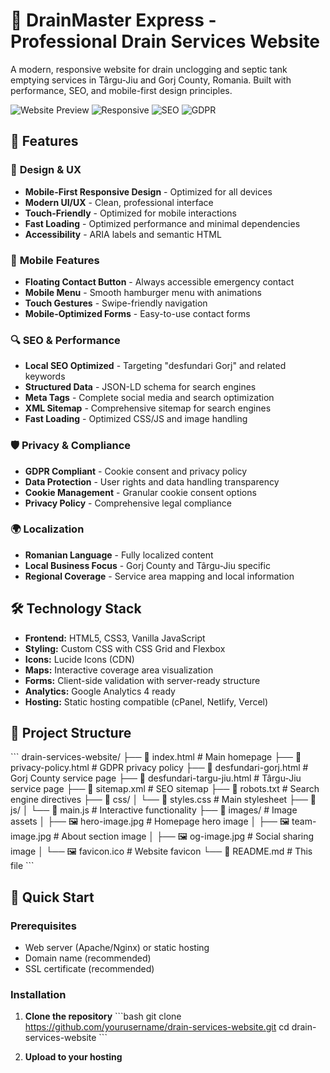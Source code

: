# 🚰 DrainMaster Express - Professional Drain Services Website

A modern, responsive website for drain unclogging and septic tank emptying services in Târgu-Jiu and Gorj County, Romania. Built with performance, SEO, and mobile-first design principles.

![Website Preview](https://img.shields.io/badge/Status-Live-brightgreen) ![Responsive](https://img.shields.io/badge/Responsive-Yes-blue) ![SEO](https://img.shields.io/badge/SEO-Optimized-green) ![GDPR](https://img.shields.io/badge/GDPR-Compliant-orange)

## 🌟 Features

### 🎨 **Design & UX**
- **Mobile-First Responsive Design** - Optimized for all devices
- **Modern UI/UX** - Clean, professional interface
- **Touch-Friendly** - Optimized for mobile interactions
- **Fast Loading** - Optimized performance and minimal dependencies
- **Accessibility** - ARIA labels and semantic HTML

### 📱 **Mobile Features**
- **Floating Contact Button** - Always accessible emergency contact
- **Mobile Menu** - Smooth hamburger menu with animations
- **Touch Gestures** - Swipe-friendly navigation
- **Mobile-Optimized Forms** - Easy-to-use contact forms

### 🔍 **SEO & Performance**
- **Local SEO Optimized** - Targeting "desfundari Gorj" and related keywords
- **Structured Data** - JSON-LD schema for search engines
- **Meta Tags** - Complete social media and search optimization
- **XML Sitemap** - Comprehensive sitemap for search engines
- **Fast Loading** - Optimized CSS/JS and image handling

### 🛡️ **Privacy & Compliance**
- **GDPR Compliant** - Cookie consent and privacy policy
- **Data Protection** - User rights and data handling transparency
- **Cookie Management** - Granular cookie consent options
- **Privacy Policy** - Comprehensive legal compliance

### 🌍 **Localization**
- **Romanian Language** - Fully localized content
- **Local Business Focus** - Gorj County and Târgu-Jiu specific
- **Regional Coverage** - Service area mapping and local information

## 🛠️ Technology Stack

- **Frontend:** HTML5, CSS3, Vanilla JavaScript
- **Styling:** Custom CSS with CSS Grid and Flexbox
- **Icons:** Lucide Icons (CDN)
- **Maps:** Interactive coverage area visualization
- **Forms:** Client-side validation with server-ready structure
- **Analytics:** Google Analytics 4 ready
- **Hosting:** Static hosting compatible (cPanel, Netlify, Vercel)

## 📁 Project Structure

\`\`\`
drain-services-website/
├── 📄 index.html                    # Main homepage
├── 📄 privacy-policy.html           # GDPR privacy policy
├── 📄 desfundari-gorj.html         # Gorj County service page
├── 📄 desfundari-targu-jiu.html    # Târgu-Jiu service page
├── 📄 sitemap.xml                   # SEO sitemap
├── 📄 robots.txt                    # Search engine directives
├── 📁 css/
│   └── 📄 styles.css               # Main stylesheet
├── 📁 js/
│   └── 📄 main.js                  # Interactive functionality
├── 📁 images/                       # Image assets
│   ├── 🖼️ hero-image.jpg           # Homepage hero image
│   ├── 🖼️ team-image.jpg           # About section image
│   ├── 🖼️ og-image.jpg             # Social sharing image
│   └── 🖼️ favicon.ico              # Website favicon
└── 📄 README.md                     # This file
\`\`\`

## 🚀 Quick Start

### Prerequisites
- Web server (Apache/Nginx) or static hosting
- Domain name (recommended)
- SSL certificate (recommended)

### Installation

1. **Clone the repository**
   \`\`\`bash
   git clone https://github.com/yourusername/drain-services-website.git
   cd drain-services-website
   \`\`\`

2. **Upload to your hosting**

